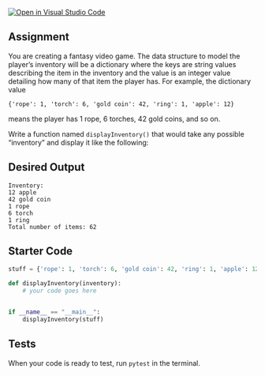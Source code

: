 [![Open in Visual Studio Code](https://classroom.github.com/assets/open-in-vscode-718a45dd9cf7e7f842a935f5ebbe5719a5e09af4491e668f4dbf3b35d5cca122.svg)](https://classroom.github.com/online_ide?assignment_repo_id=11277113&assignment_repo_type=AssignmentRepo)

## Assignment
You are creating a fantasy video game. The data structure to model the player’s inventory will be a dictionary where the keys are string values describing the item in the inventory and the value is an integer value detailing how many of that item the player has. For example, the dictionary value 

`{'rope': 1, 'torch': 6, 'gold coin': 42, 'ring': 1, 'apple': 12}` 

means the player has 1 rope, 6 torches, 42 gold coins, and so on.

Write a function named `displayInventory()` that would take any possible “inventory” and display it like the following:

## Desired Output
```
Inventory:
12 apple
42 gold coin
1 rope
6 torch
1 ring
Total number of items: 62
```

## Starter Code
```python
stuff = {'rope': 1, 'torch': 6, 'gold coin': 42, 'ring': 1, 'apple': 12}

def displayInventory(inventory):
    # your code goes here


if __name__ == "__main__":
    displayInventory(stuff)
```

## Tests
When your code is ready to test, run `pytest` in the terminal.

